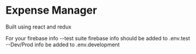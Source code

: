 # Expense Manager

Built using react and redux

For your firebase info 
--test suite firebase info should be added to .env.test
--Dev/Prod info be added to .env.development
